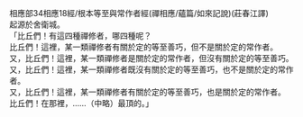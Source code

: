 相應部34相應18經/根本等至與常作者經(禪相應/蘊篇/如來記說)(莊春江譯)  
起源於舍衛城。  
「比丘們！有這四種禪修者，哪四種呢？  
比丘們！這裡，某一類禪修者有關於定的等至善巧，但不是關於定的常作者。  
又，比丘們！這裡，某一類禪修者是關於定的常作者，但沒有關於定的等至善巧。  
又，比丘們！這裡，某一類禪修者既沒有關於定的等至善巧，也不是關於定的常作者。  
又，比丘們！這裡，某一類禪修者有關於定的等至善巧，也是關於定的常作者。  
比丘們！在那裡，……（中略）最頂的。」  
  
  
